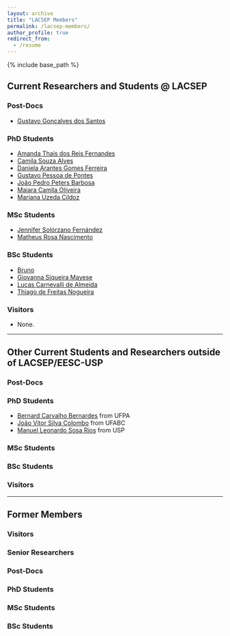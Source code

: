 ```yaml
---
layout: archive
title: "LACSEP Members"
permalink: /lacsep-members/
author_profile: true
redirect_from:
  - /resume
---
```

{% include base_path %}
## Current Researchers and Students @ LACSEP

### Post-Docs
- [Gustavo Gonçalves dos Santos]()

### PhD Students
- [Amanda Thaís dos Reis Fernandes]()
- [Camila Souza Alves]()
- [Daniela Arantes Gomes Ferreira]()
- [Gustavo Pessoa de Pontes]()
- [João Pedro Peters Barbosa]()
- [Maiara Camila Oliveira]()
- [Mariana Uzeda Cildoz]()

### MSc Students
- [Jennifer Solórzano Fernández]()
- [Matheus Rosa Nascimento]()

### BSc Students
- [Bruno]()
- [Giovanna Siqueira Mayese]()
- [Lucas Carnevalli de Almeida]()
- [Thiago de Freitas Nogueira]()

### Visitors
- None.

---

## Other Current Students and Researchers outside of LACSEP/EESC-USP
### Post-Docs

### PhD Students
- [Bernard Carvalho Bernardes]() from UFPA
- [João Vitor Silva Colombo]() from UFABC
- [Manuel Leonardo Sosa Ríos]() from USP

### MSc Students

### BSc Students

### Visitors

---

## Former Members

### Visitors

### Senior Researchers

### Post-Docs

### PhD Students

### MSc Students

### BSc Students
